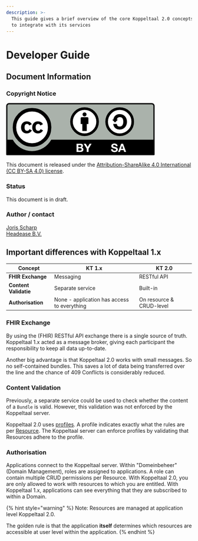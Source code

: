 ```yaml
---
description: >-
  This guide gives a brief overview of the core Koppeltaal 2.0 concepts and how
  to integrate with its services
---
```


# Developer Guide

## Document Information

### Copyright Notice

![](.gitbook/assets/sharealike.png)

This document is released under the [Attribution-ShareAlike 4.0 International (CC BY-SA 4.0) license](https://creativecommons.org/licenses/by-sa/4.0/).

### Status

This document is in draft.

### Author / contact

[Joris Scharp](mailto:joris@headease.nl)\
[Headease B.V.](https://www.headease.nl/)

## Important differences with Koppeltaal 1.x

| Concept               | **KT 1.x**                                  | KT 2.0                   |
| --------------------- | ------------------------------------------- | ------------------------ |
| **FHIR Exchange**     | Messaging                                   | RESTful API              |
| **Content Validatie** | Separate service                            | Built-in                 |
| **Authorisation**     | None - application has access to everything | On resource & CRUD-level |

### FHIR Exchange

By using the (FHIR) RESTful API exchange there is a single source of truth. Koppeltaal 1.x acted as a message broker, giving each participant the responsibility to keep all data up-to-date.&#x20;

Another big advantage is that Koppeltaal 2.0 works with small messages. So no self-contained bundles. This saves a lot of data being transferred over the line and the chance of 409 Conflicts is considerably reduced.

### Content Validation

Previously, a separate service could be used to check whether the content of a `Bundle` is valid. However, this validation was not enforced by the Koppeltaal server.&#x20;

Koppeltaal 2.0 uses [profiles](https://simplifier.net/Koppeltaalv2.0/\~resources?fhirVersion=R4). A profile indicates exactly what the rules are per [Resource](https://www.hl7.org/fhir/r4/resourcelist.html). The Koppeltaal server can enforce profiles by validating that Resources adhere to the profile.

### **Authorisation**

Applications connect to the Koppeltaal server. Within "Domeinbeheer" (Domain Management), roles are assigned to applications. A role can contain multiple CRUD permissions per Resource. With Koppeltaal 2.0, you are only allowed to work with resources to which you are entitled. With Koppeltaal 1.x, applications can see everything that they are subscribed to within a Domain.

{% hint style="warning" %}
Note: Resources are managed at application level Koppeltaal 2.0.

The golden rule is that the application **itself** determines which resources are accessible at user level within the application.
{% endhint %}

##
